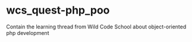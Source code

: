 # wcs_quest-php_poo
Contain the learning thread from Wild Code School about object-oriented php development
